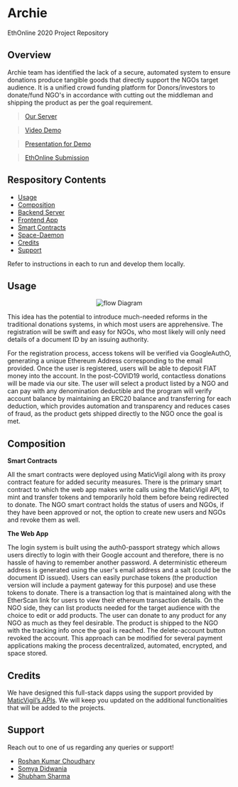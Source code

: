 # Archie
EthOnline 2020 Project Repository

## Overview 
Archie team has identified the lack of a secure, automated system to ensure donations produce tangible goods that directly support the NGOs target audience. It is a unified crowd funding platform for Donors/investors to donate/fund NGO's in accordance with cutting out the middleman and shipping the product as per the goal requirement.

> [Our Server](https://tollbotv4.herokuapp.com/)

> [Video Demo](https://youtu.be/57B67BZ_URI)

> [Presentation for Demo](https://www.slideshare.net/secret/aghy2rFM6iU4Gy)

> [EthOnline Submission](https://hack.ethglobal.co/showcase/archie-reccLGtgo1oV3W37d)

## Respository Contents

- [Usage](#usage)
- [Composition](#composition)
- [Backend Server](https://github.com/shubidiwoop/azureus/tree/master/Backend%20Server)
- [Frontend App](https://github.com/shubidiwoop/azureus/tree/master/Frontend%20App)
- [Smart Contracts](https://github.com/shubidiwoop/azureus/tree/master/Smart%20Contracts)
- [Space-Daemon](https://github.com/shubidiwoop/azureus/tree/master/Space-Daemon)
- [Credits](#credits)
- [Support](#support)

Refer to instructions in each to run and develop them locally.

## Usage

<div align="center"> <img src="https://i.imgur.com/gf7buT2.jpg" alt="flow Diagram"></div>

This idea has the potential to introduce much-needed reforms in the traditional donations systems, in which most users are apprehensive. The registration will be swift and easy for NGOs, who most likely will only need details of a document ID by an issuing authority. 

For the registration process, access tokens will be verified via GoogleAuthO, generating a unique Ethereum Address corresponding to the email provided. Once the user is registered, users will be able to deposit FIAT money into the account. In the post-COVID19 world, contactless donations will be made via our site. The user will select a product listed by a NGO and can pay with any denomination deductible and the program will verify account balance by maintaining an ERC20 balance and transferring for each deduction, which provides automation and transparency and reduces cases of fraud, as the product gets shipped directly to the NGO once the goal is met.

## Composition

**Smart Contracts**

All the smart contracts were deployed using MaticVigil along with its proxy contract feature for added security measures. There is the primary smart contract to which the web app makes write calls using the MaticVigil API, to mint and transfer tokens and temporarily hold them before being redirected to donate. The NGO smart contract holds the status of users and NGOs, if they have been approved or not, the option to create new users and NGOs and revoke them as well. 

**The Web App**

The login system is built using the auth0-passport strategy which allows users directly to login with their Google account and therefore, there is no hassle of having to remember another password. A deterministic ethereum address is generated using the user's email address and a salt (could be the document ID issued). Users can easily purchase tokens (the production version will include a payment gateway for this purpose) and use these tokens to donate. There is a transaction log that is maintained along with the EtherScan link for users to view their ethereum transaction details. On the NGO side, they can list products needed for the target audience with the choice to edit or add products. The user can donate to any product for any NGO as much as they feel desirable. The product is shipped to the NGO with the tracking info once the goal is reached. The delete-account button revoked the account. This approach can be modified for several payment applications making the process decentralized, automated, encrypted, and space stored. 


## Credits

We have designed this full-stack dapps using the support provided by [MaticVigil’s APIs](http://mainnet.maticvigil.com/). 
We will keep you updated on the additional functionalities that will be added to the projects.

## Support 

Reach out to one of us regarding any queries or support!
* [Roshan Kumar Choudhary](https://github.com/RoshanKumarChoudhary)
* [Somya Didwania](https://github.com/somyadidwania)
* [Shubham Sharma](https://github.com/shubidiwoop)







